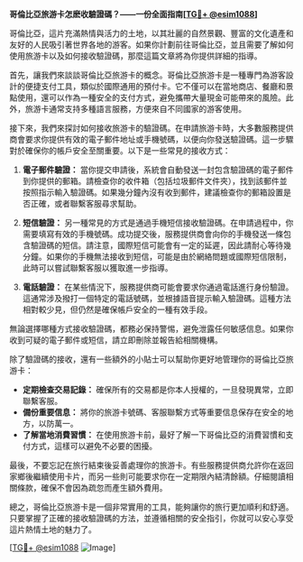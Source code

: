 **哥倫比亞旅游卡怎麽收驗證碼？——一份全面指南[[TG💪+ @esim1088](https://t.me/s/esim1088)]**

哥倫比亞，這片充滿熱情與活力的土地，以其壯麗的自然景觀、豐富的文化遺產和友好的人民吸引著世界各地的游客。如果你計劃前往哥倫比亞，並且需要了解如何使用旅游卡以及如何接收驗證碼，那麼這篇文章將為你提供詳細的指導。

首先，讓我們來談談哥倫比亞旅游卡的概念。哥倫比亞旅游卡是一種專門為游客設計的便捷支付工具，類似於國際通用的預付卡。它不僅可以在當地商店、餐廳和景點使用，還可以作為一種安全的支付方式，避免攜帶大量現金可能帶來的風險。此外，旅游卡通常支持多種語言服務，方便來自不同國家的游客使用。

接下來，我們來探討如何接收旅游卡的驗證碼。在申請旅游卡時，大多數服務提供商會要求你提供有效的電子郵件地址或手機號碼，以便向你發送驗證碼。這一步驟對於確保你的帳戶安全至關重要。以下是一些常見的接收方式：

1. **電子郵件驗證：**
   當你提交申請後，系統會自動發送一封包含驗證碼的電子郵件到你提供的郵箱。請檢查你的收件箱（包括垃圾郵件文件夾），找到該郵件並按照指示輸入驗證碼。如果幾分鐘內沒有收到郵件，建議檢查你的郵箱設置是否正確，或者聯繫客服尋求幫助。

2. **短信驗證：**
   另一種常見的方式是通過手機短信接收驗證碼。在申請過程中，你需要填寫有效的手機號碼。成功提交後，服務提供商會向你的手機發送一條包含驗證碼的短信。請注意，國際短信可能會有一定的延遲，因此請耐心等待幾分鐘。如果你的手機無法接收到短信，可能是由於網絡問題或國際短信限制，此時可以嘗試聯繫客服以獲取進一步指導。

3. **電話驗證：**
   在某些情況下，服務提供商可能會要求你通過電話進行身份驗證。這通常涉及撥打一個特定的電話號碼，並根據語音提示輸入驗證碼。這種方法相對較少見，但仍然是確保帳戶安全的一種有效手段。

無論選擇哪種方式接收驗證碼，都務必保持警惕，避免泄露任何敏感信息。如果你收到可疑的電子郵件或短信，請立即刪除並報告給相關機構。

除了驗證碼的接收，還有一些額外的小貼士可以幫助你更好地管理你的哥倫比亞旅游卡：

- **定期檢查交易記錄：** 確保所有的交易都是你本人授權的，一旦發現異常，立即聯繫客服。
- **備份重要信息：** 將你的旅游卡號碼、客服聯繫方式等重要信息保存在安全的地方，以防萬一。
- **了解當地消費習慣：** 在使用旅游卡前，最好了解一下哥倫比亞的消費習慣和支付方式，這樣可以避免不必要的困擾。

最後，不要忘記在旅行結束後妥善處理你的旅游卡。有些服務提供商允許你在返回家鄉後繼續使用卡片，而另一些則可能要求你在一定期限內結清餘額。仔細閱讀相關條款，確保不會因為疏忽而產生額外費用。

總之，哥倫比亞旅游卡是一個非常實用的工具，能夠讓你的旅行更加順利和舒適。只要掌握了正確的接收驗證碼的方法，並遵循相關的安全指引，你就可以安心享受這片熱情土地的魅力了。

[[TG💪+ @esim1088](https://t.me/s/esim1088) ![Image](https://i.postimg.cc/4NQfJmqS/Snipaste-2025-05-13-00-14-12.png)]